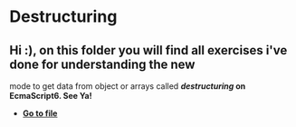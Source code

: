# Destructuring

## Hi :), on this folder you will find all exercises i've done for understanding the new
mode to get data from object or arrays called *<b>destructuring<b>* on EcmaScript6. See Ya!

* [Go to file](https://github.com/clucasalcantara/es6-learning/blob/master/es6-scripts/destructuring/destructuring.js)
